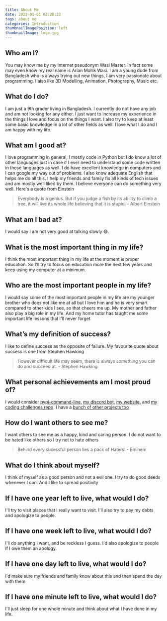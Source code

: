 ```yaml
---
title: About Me
date: 2022-01-01 02:28:23
tags: about me
categories: Introduction
thumbnailImagePosition: left
thumbnailImage: logo.jpg
---
```


<!-- toc -->

## Who am I?

You may know me by my internet pseudonym Wasi Master. In fact some may even know my real name is Arian Mollik Wasi. I am a young dude from Bangladesh who is always trying out new things, I am very passionate about programming. I also like 3D Modelling, Animation, Photography, Music etc.

## What do I do?

I am just a 9th grader living in Bangladesh. I currently do not have any job and am not looking for any either. I just want to increase my experience in the things I love and focus on the things I want. I also try to keep at least some basic knowledge in a lot of other fields as well. I love what I do and I am happy with my life.

## What am I good at?

I love programming in general, I mostly code in Python but I do know a lot of other languages just in case if I ever need to understand some code written in those languages as well. I do have excellent knowledge in computers and I can google my way out of problems. I also know adequate English that helps me do all this. I help my friends and family fix all kinds of tech issues and am mostly well liked by them. I believe everyone can do something very well. Here's a quote from Einstein

> Everybody is a genius. But if you judge a fish by its ability to climb a tree, it will live its whole life believing that it is stupid.
> \- Albert Einstein

## What am I bad at?

I would say I am not very good at talking slowly 😅.

## What is the most important thing in my life?

I think the most important thing in my life at the moment is proper education. So I'll try to focus on education more the next few years and keep using my computer at a minimum.

## Who are the most important people in my life?

I would say some of the most important people in my life are my younger brother who does not like me at all but I love him and he is very smart compared to other kids I see, so that cheers me up. My mother and father also play a big role in my life. And my home tutor has taught me some important life lessons that I'll never forget

## What’s my definition of success?

I like to define success as the opposite of failure. My favourite quote about success is one from Stephen Hawking

> However difficult life may seem, there is always something you can do and succeed at.
> \- Stephen Hawking

## What personal achievements am I most proud of?

I would consider [pypi-command-line](https://github.com/wasi-master/pypi-command-line), [my discord bot](https://github.com/wasi-master/wm_bot), [my website](https://wasi-master.github.io), and [my coding challenges repo](https://github.com/wasi-master/coding-challenges). I have a [bunch of other projects too](https://wasi-master.github.io/#work)

## How do I want others to see me?

I want others to see me as a happy, kind and caring person. I do not want to be hated like others so I try not to hate others

> Behind every sucessful person lies a pack of Haters!
> \- Eminem

## What do I think about myself?

I think of myself as a good person and not a evil one. I try to do good deeds whenever I can. And I like to spread positivity

## If I have one year left to live, what would I do?

I'll try to visit places that I really want to visit. I'll also try to pay my debts and apologize to people.

## If I have one week left to live, what would I do?

I'll do anything I want, and be reckless I guess. I'd also apologize to people if I owe them an apology.

## If I have one day left to live, what would I do?

I'd make sure my friends and family know about this and then spend the day with them

## If I have one minute left to live, what would I do?

I'll just sleep for one whole minute and think about what I have done in my life.
